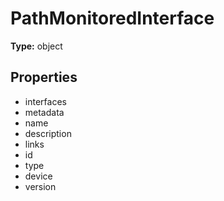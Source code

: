 # PathMonitoredInterface


**Type:** object

## Properties
* interfaces
* metadata
* name
* description
* links
* id
* type
* device
* version
